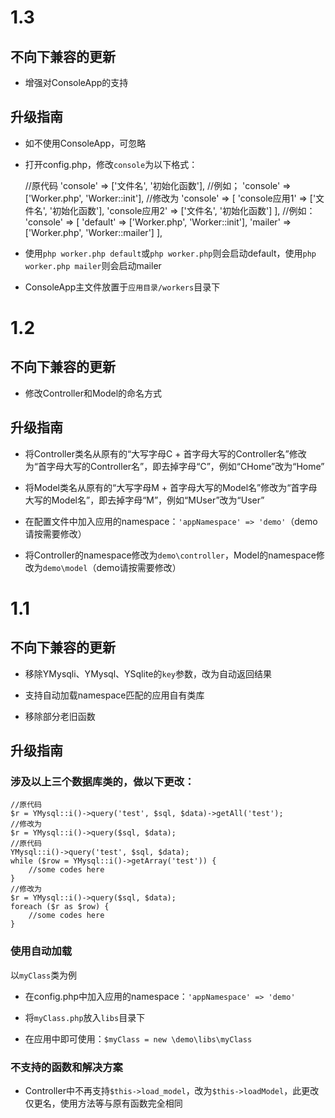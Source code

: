 # 1.3

## 不向下兼容的更新

* 增强对ConsoleApp的支持

## 升级指南

* 如不使用ConsoleApp，可忽略

* 打开config.php，修改`console`为以下格式：

	//原代码
	'console' => ['文件名', '初始化函数'],
	//例如；
	'console' => ['Worker.php', 'Worker::init'],
	//修改为
	'console' => [
		'console应用1' => ['文件名', '初始化函数'],
		'console应用2' => ['文件名', '初始化函数']
	],
	//例如：
	'console' => [
		'default' => ['Worker.php', 'Worker::init'],
		'mailer' => ['Worker.php', 'Worker::mailer']
	],

* 使用`php worker.php default`或`php worker.php`则会启动default，使用`php worker.php mailer`则会启动mailer

* ConsoleApp主文件放置于`应用目录/workers`目录下

# 1.2

## 不向下兼容的更新

* 修改Controller和Model的命名方式

## 升级指南

* 将Controller类名从原有的“大写字母C + 首字母大写的Controller名”修改为“首字母大写的Controller名”，即去掉字母“C”，例如“CHome”改为“Home”

* 将Model类名从原有的“大写字母M + 首字母大写的Model名”修改为“首字母大写的Model名”，即去掉字母“M”，例如“MUser”改为“User”

* 在配置文件中加入应用的namespace：`'appNamespace' => 'demo'`（demo请按需要修改）

* 将Controller的namespace修改为`demo\controller`，Model的namespace修改为`demo\model`（demo请按需要修改）

# 1.1

## 不向下兼容的更新

* 移除YMysqli、YMysql、YSqlite的`key`参数，改为自动返回结果

* 支持自动加载namespace匹配的应用自有类库

* 移除部分老旧函数

## 升级指南

### 涉及以上三个数据库类的，做以下更改：


	//原代码
	$r = YMysql::i()->query('test', $sql, $data)->getAll('test');
	//修改为
	$r = YMysql::i()->query($sql, $data);
	//原代码
	YMysql::i()->query('test', $sql, $data);
	while ($row = YMysql::i()->getArray('test')) {
		//some codes here
	}
	//修改为
	$r = YMysql::i()->query($sql, $data);
	foreach ($r as $row) {
		//some codes here
	}


### 使用自动加载

以`myClass`类为例

* 在config.php中加入应用的namespace：`'appNamespace' => 'demo'`

* 将`myClass.php`放入`libs`目录下

* 在应用中即可使用：`$myClass = new \demo\libs\myClass`

### 不支持的函数和解决方案

* Controller中不再支持`$this->load_model`，改为`$this->loadModel`，此更改仅更名，使用方法等与原有函数完全相同